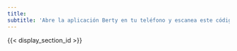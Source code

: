 ```yaml
---
title:
subtitle: 'Abre la aplicación Berty en tu teléfono y escanea este código para hacer una solicitud de contacto a <span class="c-name"></span>'
---
```


{{< display_section_id >}}
